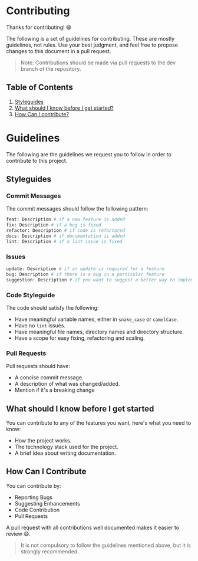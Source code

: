 # Contributing

Thanks for contributing! :smile:

The following is a set of guidelines for contributing. These are mostly guidelines, not rules. Use your best judgment, and feel free to propose changes to this document in a pull request.

> Note: Contributions should be made via pull requests to the dev branch of the repository.

## Table of Contents

1. [Styleguides](#styleguides)
2. [What should I know before I get started?](#what-should-i-know-before-i-get-started)
3. [How Can I contribute?](#how-can-i-contribute)

# Guidelines
The following are the guidelines we request you to follow in order to contribute to this project.

## Styleguides

### Commit Messages

The commit messages should follow the following pattern:
```bash
feat: Description # if a new feature is added
fix: Description # if a bug is fixed
refactor: Description # if code is refactored
docs: Description # if documentation is added
lint: Description # if a lint issue is fixed
```

### Issues

```bash
update: Description # if an update is required for a feature
bug: Description # if there is a bug in a particular feature
suggestion: Description # if you want to suggest a better way to implement a feature
```

### Code Styleguide
The code should satisfy the following:
  - Have meaningful variable names, either in `snake_case` or `camelCase`.
  - Have no `lint` issues.
  - Have meaningful file names, directory names and directory structure.
  - Have a scope for easy fixing, refactoring and scaling.

### Pull Requests
Pull requests should have:
  - A concise commit message.
  - A description of what was changed/added.
  - Mention if it's a breaking change

## What should I know before I get started
You can contribute to any of the features you want, here's what you need to know:
  - How the project works.
  - The technology stack used for the project.
  - A brief idea about writing documentation.
  
## How Can I Contribute

You can contribute by:
  - Reporting Bugs
  - Suggesting Enhancements
  - Code Contribution
  - Pull Requests

A pull request with all contributions well documented makes it easier to review :smile:.

> It is not compulsory to follow the guidelines mentioned above, but it is strongly recommended.